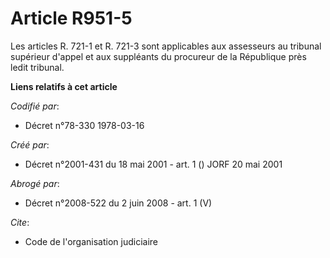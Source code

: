# Article R951-5

Les articles R. 721-1 et R. 721-3 sont applicables aux assesseurs au tribunal supérieur d'appel et aux suppléants du
procureur de la République près ledit tribunal.

**Liens relatifs à cet article**

_Codifié par_:

  - Décret n°78-330 1978-03-16

_Créé par_:

  - Décret n°2001-431 du 18 mai 2001 - art. 1 () JORF 20 mai 2001

_Abrogé par_:

  - Décret n°2008-522 du 2 juin 2008 - art. 1 (V)

_Cite_:

  - Code de l'organisation judiciaire
